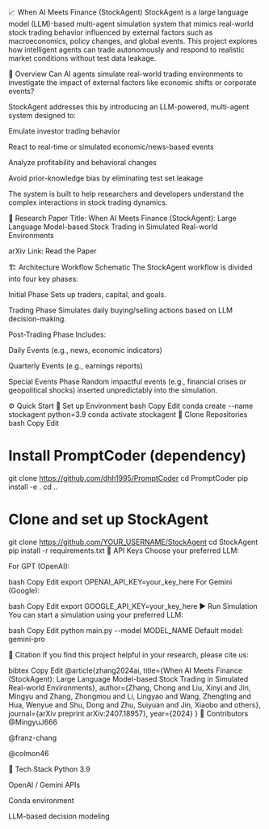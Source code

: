 📈 When AI Meets Finance (StockAgent)
StockAgent is a large language model (LLM)-based multi-agent simulation system that mimics real-world stock trading behavior influenced by external factors such as macroeconomics, policy changes, and global events. This project explores how intelligent agents can trade autonomously and respond to realistic market conditions without test data leakage.

🧠 Overview
Can AI agents simulate real-world trading environments to investigate the impact of external factors like economic shifts or corporate events?

StockAgent addresses this by introducing an LLM-powered, multi-agent system designed to:

Emulate investor trading behavior

React to real-time or simulated economic/news-based events

Analyze profitability and behavioral changes

Avoid prior-knowledge bias by eliminating test set leakage

The system is built to help researchers and developers understand the complex interactions in stock trading dynamics.

📄 Research Paper
Title: When AI Meets Finance (StockAgent): Large Language Model-based Stock Trading in Simulated Real-world Environments

arXiv Link: Read the Paper

🏗️ Architecture
Workflow Schematic
The StockAgent workflow is divided into four key phases:

Initial Phase
Sets up traders, capital, and goals.

Trading Phase
Simulates daily buying/selling actions based on LLM decision-making.

Post-Trading Phase
Includes:

Daily Events (e.g., news, economic indicators)

Quarterly Events (e.g., earnings reports)

Special Events Phase
Random impactful events (e.g., financial crises or geopolitical shocks) inserted unpredictably into the simulation.

⚙️ Quick Start
🐍 Set up Environment
bash
Copy
Edit
conda create --name stockagent python=3.9
conda activate stockagent
💾 Clone Repositories
bash
Copy
Edit
# Install PromptCoder (dependency)
git clone https://github.com/dhh1995/PromptCoder
cd PromptCoder
pip install -e .
cd ..

# Clone and set up StockAgent
git clone https://github.com/YOUR_USERNAME/StockAgent
cd StockAgent
pip install -r requirements.txt
🔐 API Keys
Choose your preferred LLM:

For GPT (OpenAI):

bash
Copy
Edit
export OPENAI_API_KEY=your_key_here
For Gemini (Google):

bash
Copy
Edit
export GOOGLE_API_KEY=your_key_here
▶️ Run Simulation
You can start a simulation using your preferred LLM:

bash
Copy
Edit
python main.py --model MODEL_NAME
Default model: gemini-pro

🧾 Citation
If you find this project helpful in your research, please cite us:

bibtex
Copy
Edit
@article{zhang2024ai,
  title={When AI Meets Finance (StockAgent): Large Language Model-based Stock Trading in Simulated Real-world Environments},
  author={Zhang, Chong and Liu, Xinyi and Jin, Mingyu and Zhang, Zhongmou and Li, Lingyao and Wang, Zhengting and Hua, Wenyue and Shu, Dong and Zhu, Suiyuan and Jin, Xiaobo and others},
  journal={arXiv preprint arXiv:2407.18957},
  year={2024}
}
👥 Contributors
@MingyuJ666

@franz-chang

@colmon46

🧰 Tech Stack
Python 3.9

OpenAI / Gemini APIs

Conda environment

LLM-based decision modeling

